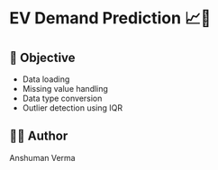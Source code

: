 # EV Demand Prediction 📈🔌

## 📌 Objective
- Data loading
- Missing value handling
- Data type conversion
- Outlier detection using IQR

## 👨‍💻 Author
Anshuman Verma
